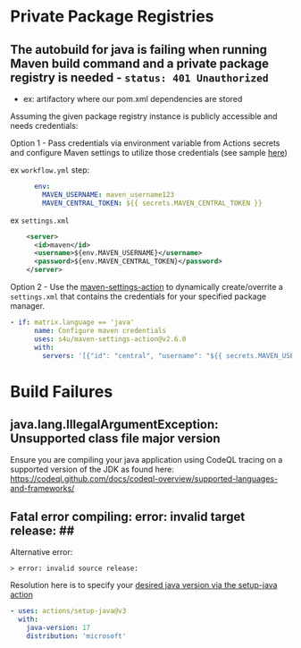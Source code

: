 
# Private Package Registries

## The autobuild for java is failing when running Maven build command and a private package registry is needed - `status: 401 Unauthorized `
- ex: artifactory where our pom.xml dependencies are stored

Assuming the given package registry instance is publicly accessible and needs credentials:

Option 1 - Pass credentials via environment variable from Actions secrets and configure Maven settings to utilize those credentials (see sample [here](https://github.com/actions/setup-java/blob/main/docs/advanced-usage.md#yaml-example))

ex `workflow.yml` step:
```yml
      env:
        MAVEN_USERNAME: maven_username123
        MAVEN_CENTRAL_TOKEN: ${{ secrets.MAVEN_CENTRAL_TOKEN }}
```

ex `settings.xml`
```xml
    <server>
      <id>maven</id>
      <username>${env.MAVEN_USERNAME}</username>
      <password>${env.MAVEN_CENTRAL_TOKEN}</password>
    </server>
```

Option 2 - Use the [maven-settings-action](https://github.com/s4u/maven-settings-action) to dynamically create/overrite a `settings.xml` that contains the credentials for your specified package manager.

```yml
- if: matrix.language == 'java'
      name: Configure maven credentials
      uses: s4u/maven-settings-action@v2.6.0
      with:
        servers: '[{"id": "central", "username": "${{ secrets.MAVEN_USERNAME }}", "password": "${{ secrets.MAVEN_CENTRAL_TOKEN }}"}]'
```

# Build Failures

## java.lang.IllegalArgumentException: Unsupported class file major version ##

Ensure you are compiling your java application using CodeQL tracing on a supported version of the JDK as found here: https://codeql.github.com/docs/codeql-overview/supported-languages-and-frameworks/

## Fatal error compiling: error: invalid target release: \## 

Alternative error:  
```
> error: invalid source release:
```

Resolution here is to specify your [desired java version via the setup-java action](https://github.com/actions/setup-java#supported-version-syntax)
```yml
- uses: actions/setup-java@v3
  with:
    java-version: 17
    distribution: 'microsoft'
```
